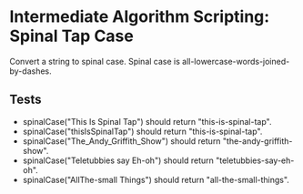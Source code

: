 # Intermediate Algorithm Scripting: Spinal Tap Case

Convert a string to spinal case. Spinal case is all-lowercase-words-joined-by-dashes.

## Tests

- spinalCase("This Is Spinal Tap") should return "this-is-spinal-tap".
- spinalCase("thisIsSpinalTap") should return "this-is-spinal-tap".
- spinalCase("The_Andy_Griffith_Show") should return "the-andy-griffith-show".
- spinalCase("Teletubbies say Eh-oh") should return "teletubbies-say-eh-oh".
- spinalCase("AllThe-small Things") should return "all-the-small-things".